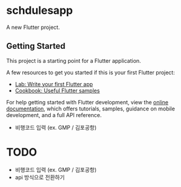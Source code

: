 # schdulesapp

A new Flutter project.

## Getting Started

This project is a starting point for a Flutter application.

A few resources to get you started if this is your first Flutter project:

- [Lab: Write your first Flutter app](https://docs.flutter.dev/get-started/codelab)
- [Cookbook: Useful Flutter samples](https://docs.flutter.dev/cookbook)

For help getting started with Flutter development, view the
[online documentation](https://docs.flutter.dev/), which offers tutorials,
samples, guidance on mobile development, and a full API reference.

- 비행코드 입력 (ex. GMP / 김포공항)

# TODO
- 비행코드 입력 (ex. GMP / 김포공항)
- api 방식으로 전환하기
